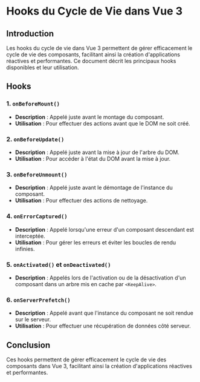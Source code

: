 # Hooks du Cycle de Vie dans Vue 3

## Introduction

Les hooks du cycle de vie dans Vue 3 permettent de gérer efficacement le cycle de vie des composants, facilitant ainsi la création d'applications réactives et performantes. Ce document décrit les principaux hooks disponibles et leur utilisation.

## Hooks

### 1. `onBeforeMount()`
- **Description** : Appelé juste avant le montage du composant.
- **Utilisation** : Pour effectuer des actions avant que le DOM ne soit créé.

### 2. `onBeforeUpdate()`
- **Description** : Appelé juste avant la mise à jour de l'arbre du DOM.
- **Utilisation** : Pour accéder à l'état du DOM avant la mise à jour.

### 3. `onBeforeUnmount()`
- **Description** : Appelé juste avant le démontage de l'instance du composant.
- **Utilisation** : Pour effectuer des actions de nettoyage.

### 4. `onErrorCaptured()`
- **Description** : Appelé lorsqu'une erreur d'un composant descendant est interceptée.
- **Utilisation** : Pour gérer les erreurs et éviter les boucles de rendu infinies.

### 5. `onActivated()` et `onDeactivated()`
- **Description** : Appelés lors de l'activation ou de la désactivation d'un composant dans un arbre mis en cache par `<KeepAlive>`.

### 6. `onServerPrefetch()`
- **Description** : Appelé avant que l'instance du composant ne soit rendue sur le serveur.
- **Utilisation** : Pour effectuer une récupération de données côté serveur.

## Conclusion

Ces hooks permettent de gérer efficacement le cycle de vie des composants dans Vue 3, facilitant ainsi la création d'applications réactives et performantes.
